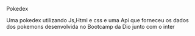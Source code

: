 Pokedex

Uma pokedex utilizando Js,Html e css e uma Api que forneceu os dados dos pokemons desenvolvida no Bootcamp da Dio junto com o inter

